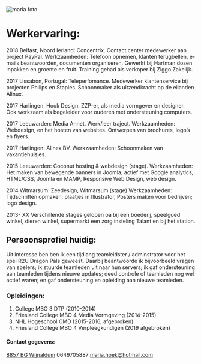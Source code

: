 <!DOCTYPE html>
<style>
<meta name="viewport" content="width=device-width, initial-scale=1.0">
</meta>
    taal
link naar css
</style>

<img src="" alt="maria foto" srcset="">

<h1>Werkervaring:</h1>
<p>
2018 		Belfast, Noord Ierland: Concentrix.
Contact center medewerker aan project PayPal. 
		Werkzaamheden: Telefoon opnemen, klanten terugbellen, 
e-mails beantwoorden, documenten organiseren. 
Gewerkt bij Hartman dozen inpakken en groente en fruit. 
Training gehad als verkoper bij Ziggo Zakelijk.

2017 		Lissabon, Portugal: Teleperfomance.
Medewerker klantenservice bij projecten Philips en Staples.
Schoonmaker als uitzendkracht op de eilanden Alinux.

2017 		Harlingen: Hook Design. 
ZZP-er, als media vormgever en designer. Ook werkzaam als begeleider 	voor ouderen met ondersteuning computers.

2017 		Leeuwarden: Media Annet. Werk/leer traject. 
Werkzaamheden: Webdesign, en het hosten van websites.
Ontwerpen van brochures, logo’s en flyers.

2017 		Harlingen: Alinex BV.
		Werkzaamheden: Schoonmaken van vakantiehuisjes.

2015 		Leeuwarden: Coconut hosting & webdesign (stage).
Werkzaamheden: Het maken van bewegende banners in Joomla; actief met Google analytics, HTML/CSS, Joomla en MAMP, Responsive Web Design, web design. 

2014 		Witmarsum: Zeedesign, Witmarsum (stage)
		Werkzaamheden: Tijdschriften opmaken, plaatjes in Illustrator,
Posters maken voor bedrijven; logo design.

2013- XX 	Verschillende stages gelopen oa bij een boederij, speelgoed winkel, 			dieren winkel, supermarkt een zorg insteling Talant en bij het station. 
</p>

<h2>Persoonsprofiel huidig:</h2>
<p>Uit interesse ben ben ik een tijdlang teamleidster / adminstrator voor het spel 
R2U Dragon Pals geweest. Daarbij beantwoorde ik bijvoorbeeld vragen van spelers;
ik stuurde teamleden uit naar hun servers; ik gaf ondersteuning aan teamleden tijdens nieuwe updates; deed controle of teamleden nog wel actief waren; en gaf ondersteuning en opleiding aan nieuwe teamleden.
</p>

<h3>Opleidingen:</h3>
<ol>
<li> College MBO 3 DTP (2010-2014)</li>
<li> Friesland College MBO 4 Media Vormgeving (2014-2015) </li>
<li> NHL Hogeschool CMD (2015-2016, afgebroken) </li>
<li> Friesland College MBO 4 Verpleegkundigen (2019 afgebroken)</li>
</ol>

<h4>Contact gegevens:</h4>
<footer>
    <a href="googlemaps.com"> 8857 BG Wijnaldum</a>
    0649705887
    <a href="maria.hoek@hotmail.com">maria.hoek@hotmail.com</a>
    </footer>
